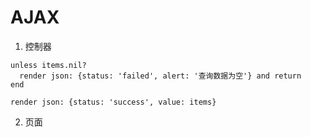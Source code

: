# AJAX
1. 控制器
```
unless items.nil?
  render json: {status: 'failed', alert: '查询数据为空'} and return
end

render json: {status: 'success', value: items}
```

2. 页面